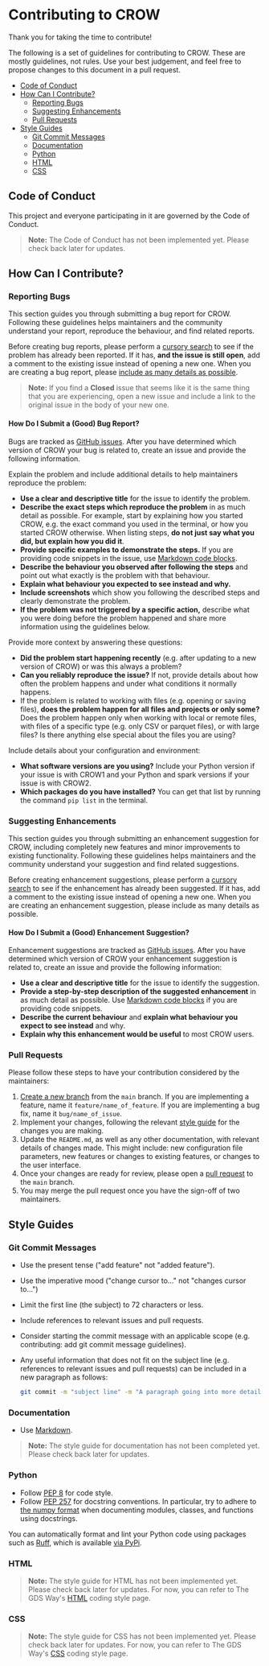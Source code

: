 # Contributing to CROW

Thank you for taking the time to contribute!

The following is a set of guidelines for contributing to CROW. These are mostly
guidelines, not rules. Use your best judgement, and feel free to propose changes
to this document in a pull request.

- [Code of Conduct](#code-of-conduct)
- [How Can I Contribute?](#how-can-i-contribute)
  - [Reporting Bugs](#reporting-bugs)
  - [Suggesting Enhancements](#suggesting-enhancements)
  - [Pull Requests](#pull-requests)
- [Style Guides](#style-guides)
  - [Git Commit Messages](#git-commit-messages)
  - [Documentation](#documentation)
  - [Python](#python)
  - [HTML](#html)
  - [CSS](#css)

## Code of Conduct

This project and everyone participating in it are governed by the Code of
Conduct.

> **Note:** The Code of Conduct has not been implemented yet. Please check back
> later for updates.

## How Can I Contribute?

### Reporting Bugs

This section guides you through submitting a bug report for CROW. Following
these guidelines helps maintainers and the community understand your report,
reproduce the behaviour, and find related reports.

Before creating bug reports, please perform a [cursory search][crow-issues] to
see if the problem has already been reported. If it has, **and the issue is
still open**, add a comment to the existing issue instead of opening a new one.
When you are creating a bug report, please [include as many details as
possible](#how-do-i-submit-a-good-bug-report).

> **Note:** If you find a **Closed** issue that seems like it is the same thing
> that you are experiencing, open a new issue and include a link to the original
> issue in the body of your new one.

#### How Do I Submit a (Good) Bug Report?

Bugs are tracked as [GitHub issues][github-docs-issues]. After you have
determined which version of CROW your bug is related to, create an issue and
provide the following information.

Explain the problem and include additional details to help maintainers reproduce
the problem:

- **Use a clear and descriptive title** for the issue to identify the problem.
- **Describe the exact steps which reproduce the problem** in as much detail as
  possible. For example, start by explaining how you started CROW, e.g. the
  exact command you used in the terminal, or how you started CROW otherwise.
  When listing steps, **do not just say what you did, but explain how you did
  it**.
- **Provide specific examples to demonstrate the steps.** If you are providing
  code snippets in the issue, use [Markdown code
  blocks][github-docs-code-blocks].
- **Describe the behaviour you observed after following the steps** and point
  out what exactly is the problem with that behaviour.
- **Explain what behaviour you expected to see instead and why.**
- **Include screenshots** which show you following the described steps and
  clearly demonstrate the problem.
- **If the problem was not triggered by a specific action,** describe what you
  were doing before the problem happened and share more information using the
  guidelines below.

Provide more context by answering these questions:

- **Did the problem start happening recently** (e.g. after updating to a new
  version of CROW) or was this always a problem?
- **Can you reliably reproduce the issue?** If not, provide details about how
  often the problem happens and under what conditions it normally happens.
- If the problem is related to working with files (e.g. opening or saving
  files), **does the problem happen for all files and projects or only some?**
  Does the problem happen only when working with local or remote files, with
  files of a specific type (e.g. only CSV or parquet files), or with large
  files? Is there anything else special about the files you are using?

Include details about your configuration and environment:

- **What software versions are you using?** Include your Python version if your
  issue is with CROW1 and your Python and spark versions if your issue is with
  CROW2.
- **Which packages do you have installed?** You can get that list by running the
  command `pip list` in the terminal.

### Suggesting Enhancements

This section guides you through submitting an enhancement suggestion for CROW,
including completely new features and minor improvements to existing
functionality. Following these guidelines helps maintainers and the community
understand your suggestion and find related suggestions.

Before creating enhancement suggestions, please perform a [cursory
search][crow-issues] to see if the enhancement has already been suggested. If it
has, add a comment to the existing issue instead of opening a new one. When you
are creating an enhancement suggestion, please include as many details as
possible.

#### How Do I Submit a (Good) Enhancement Suggestion?

Enhancement suggestions are tracked as [GitHub
issues][github-docs-issues]. After you have determined which version of
CROW your enhancement suggestion is related to, create an issue and provide the
following information:

- **Use a clear and descriptive title** for the issue to identify the
  suggestion.
- **Provide a step-by-step description of the suggested enhancement** in as much
  detail as possible. Use [Markdown code blocks][github-docs-code-blocks] if you
  are providing code snippets.
- **Describe the current behaviour** and **explain what behaviour you expect to
  see instead** and why.
- **Explain why this enhancement would be useful** to most CROW users.

### Pull Requests

Please follow these steps to have your contribution considered by the
maintainers:

1. [Create a new branch][github-docs-branches] from the `main` branch. If you
   are implementing a feature, name it `feature/name_of_feature`. If you are
   implementing a bug fix, name it `bug/name_of_issue`.
2. Implement your changes, following the relevant [style guide](#style-guides)
   for the changes you are making.
3. Update the `README.md`, as well as any other documentation, with relevant
   details of changes made. This might include: new configuration file
   parameters, new features or changes to existing features, or changes to the
   user interface.
4. Once your changes are ready for review, please open a [pull
   request][github-docs-pull-requests] to the `main` branch.
5. You may merge the pull request once you have the sign-off of two maintainers.

## Style Guides

### Git Commit Messages

- Use the present tense ("add feature" not "added feature").
- Use the imperative mood ("change cursor to..." not "changes cursor to...")
- Limit the first line (the subject) to 72 characters or less.
- Include references to relevant issues and pull requests.
- Consider starting the commit message with an applicable scope (e.g.
  contributing: add git commit message guidelines).
- Any useful information that does not fit on the subject line (e.g. references
  to relevant issues and pull requests) can be included in a new paragraph as
  follows:

  ```bash
  git commit -m "subject line" -m "A paragraph going into more detail."
  ```

### Documentation

- Use [Markdown][wikipedia-markdown].

> **Note:** The style guide for documentation has not been completed yet. Please
> check back later for updates.

### Python

- Follow [PEP 8][pep-0008] for code style.
- Follow [PEP 257][pep-0257] for docstring conventions. In particular, try to
  adhere to [the numpy format][numpydoc-format] when documenting modules,
  classes, and functions using docstrings.

You can automatically format and lint your Python code using packages such as
[Ruff][ruff], which is available [via PyPi][ruff-pypi].

### HTML

> **Note:** The style guide for HTML has not been implemented yet. Please check
> back later for updates. For now, you can refer to The GDS Way's
> [HTML][gds-way-html-style] coding style page.

### CSS

> **Note:** The style guide for CSS has not been implemented yet. Please check
> back later for updates. For now, you can refer to The GDS Way's
> [CSS][gds-way-css-style] coding style page.

[crow-issues]: https://github.com/Data-Linkage/Clerical_Resolution_Online_Widget/issues?q=is%3Aissue
[gds-way-css-style]: https://gds-way.digital.cabinet-office.gov.uk/manuals/programming-languages/css.html
[gds-way-html-style]: https://gds-way.digital.cabinet-office.gov.uk/manuals/programming-languages/html.html
[github-docs-issues]: https://docs.github.com/en/issues/tracking-your-work-with-issues/about-issues
[github-docs-branches]: https://docs.github.com/en/pull-requests/collaborating-with-pull-requests/proposing-changes-to-your-work-with-pull-requests/about-branches
[github-docs-code-blocks]: https://docs.github.com/en/get-started/writing-on-github/working-with-advanced-formatting/creating-and-highlighting-code-blocks
[github-docs-pull-requests]: https://docs.github.com/en/pull-requests/collaborating-with-pull-requests/proposing-changes-to-your-work-with-pull-requests/about-pull-requests
[numpydoc-format]: https://numpydoc.readthedocs.io/en/latest/format.html
[pep-0008]: https://peps.python.org/pep-0008/
[pep-0257]: https://peps.python.org/pep-0257/
[ruff]: https://docs.astral.sh/ruff/
[ruff-pypi]: https://pypi.org/project/ruff/
[wikipedia-markdown]: https://en.wikipedia.org/wiki/Markdown
